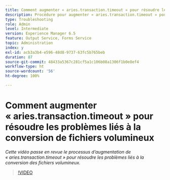 ```yaml
---
title: Comment augmenter « aries.transaction.timeout » pour résoudre les problèmes liés à la conversion de fichiers volumineux
description: Procédure pour augmenter « aries.transaction.timeout » pour la conversion de fichiers volumineux
type: Troubleshooting
role: Admin
level: Intermediate
version: Experience Manager 6.5
feature: Output Service, Forms Service
topic: Administration
index: y
exl-id: acb3a3b4-e596-48d8-9737-63fc5b765beb
duration: 87
source-git-commit: 48433a5367c281cf5a1c106b08a1306f1b0e8ef4
workflow-type: ht
source-wordcount: '56'
ht-degree: 100%

---
```


# Comment augmenter « aries.transaction.timeout » pour résoudre les problèmes liés à la conversion de fichiers volumineux

*Cette vidéo passe en revue le processus d’augmentation de « aries.transaction.timeout » pour résoudre les problèmes liés à la conversion des fichiers volumineux.*

>[!VIDEO](https://video.tv.adobe.com/v/3437823?quality=12&learn=on&captions=fre_fr)
